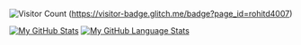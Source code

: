 ![Visitor Count](https://profile-counter.glitch.me/{rohitd4007}/count.svg)
(https://visitor-badge.glitch.me/badge?page_id=rohitd4007)

[![My GitHub Stats](https://github-readme-stats.vercel.app/api/?username=rohitd4007&count_private=true&theme=tokyonight&showicons=true)]()
[![My GitHub Language Stats](https://github-readme-stats.vercel.app/api/top-langs/?username=rohitd4007&langs_count=5&theme=tokyonight)]()
